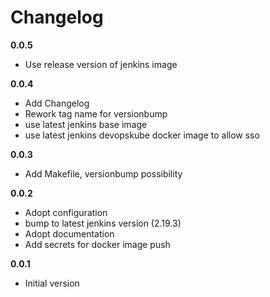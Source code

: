 # Changelog

**0.0.5**
- Use release version of jenkins image

**0.0.4**
- Add Changelog
- Rework tag name for versionbump
- use latest jenkins base image
- use latest jenkins devopskube docker image to allow sso

**0.0.3**
- Add Makefile, versionbump possibility

**0.0.2**
- Adopt configuration
- bump to latest jenkins version (2.19.3)
- Adopt documentation
- Add secrets for docker image push

**0.0.1**
- Initial version
